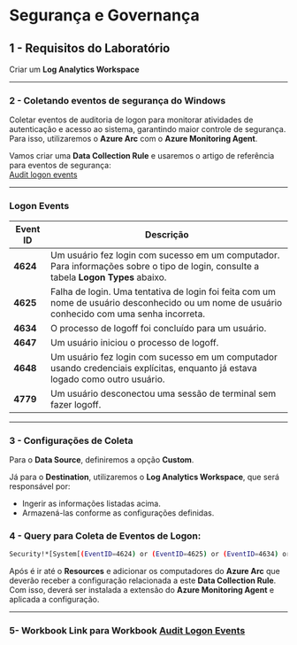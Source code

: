 # Segurança e Governança

## 1 - Requisitos do Laboratório

Criar um **Log Analytics Workspace**

---

### 2 - Coletando eventos de segurança do Windows

Coletar eventos de auditoria de logon para monitorar atividades de autenticação e acesso ao sistema, garantindo maior controle de segurança. Para isso, utilizaremos o **Azure Arc** com o **Azure Monitoring Agent**.

Vamos criar uma **Data Collection Rule** e usaremos o artigo de referência para eventos de segurança:  
[Audit logon events](https://learn.microsoft.com/en-us/previous-versions/windows/it-pro/windows-10/security/threat-protection/auditing/basic-audit-logon-events#configure-this-audit-setting)

---

### Logon Events

| **Event ID** | **Descrição**                                                                                     |
|--------------|---------------------------------------------------------------------------------------------------|
| **4624**     | Um usuário fez login com sucesso em um computador. Para informações sobre o tipo de login, consulte a tabela **Logon Types** abaixo. |
| **4625**     | Falha de login. Uma tentativa de login foi feita com um nome de usuário desconhecido ou um nome de usuário conhecido com uma senha incorreta. |
| **4634**     | O processo de logoff foi concluído para um usuário.                                                |
| **4647**     | Um usuário iniciou o processo de logoff.                                                           |
| **4648**     | Um usuário fez login com sucesso em um computador usando credenciais explícitas, enquanto já estava logado como outro usuário. |
| **4779**     | Um usuário desconectou uma sessão de terminal sem fazer logoff.                                    |

---

### 3 - Configurações de Coleta

Para o **Data Source**, definiremos a opção **Custom**.

Já para o **Destination**, utilizaremos o **Log Analytics Workspace**, que será responsável por:
- Ingerir as informações listadas acima.
- Armazená-las conforme as configurações definidas.

### 4 - Query para Coleta de Eventos de Logon:

```bash
Security!*[System[(EventID=4624) or (EventID=4625) or (EventID=4634) or (EventID=4647) or (EventID=4648) or (EventID=4779)]]
```
Após é ir até o **Resources** e adicionar os computadores do **Azure Arc** que deverão receber a configuração relacionada a este **Data Collection Rule**. Com isso, deverá ser instalada a extensão do **Azure Monitoring Agent** e aplicada a configuração.

---

### 5- Workbook **Link para Workbook** [Audit Logon Events](https://raw.githubusercontent.com/fabiotreze/AzureArcDemo/refs/heads/main/workbooks/lab4_AzureArc-AuditLogonEvents.workbook)
